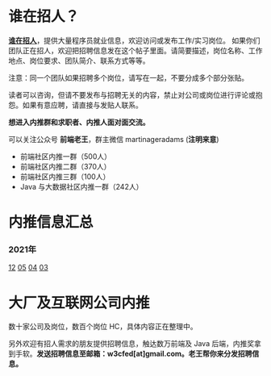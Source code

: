 # 谁在招人？

**[谁在招人](https://github.com/martinageradams/whoishiring)**，提供大量程序员就业信息，欢迎访问或发布工作/实习岗位。
如果你们团队正在招人，欢迎把招聘信息发在这个帖子里面。请简要描述，岗位名称、工作地点、岗位要求、团队简介、联系方式等等。

注意：同一个团队如果招聘多个岗位，请写在一起，不要分成多个部分张贴。

读者可以咨询，但请不要发布与招聘无关的内容，禁止对公司或岗位进行评论或抱怨。如果有意应聘，请直接与发贴人联系。

**想进入内推群和求职者、内推人面对面交流。**

可以关注公众号 **前端老王**，群主微信 martinageradams (**注明来意**)

- 前端社区内推一群（500人）
- 前端社区内推二群（370人）
- 前端社区内推三群（100人）
- Java 与大数据社区内推一群（242人）

# 内推信息汇总
### 2021年
[12](https://github.com/martinageradams/WhoIsHiring/issues/5) [05](https://github.com/martinageradams/WhoIsHiring/issues/4) [04](https://github.com/martinageradams/WhoIsHiring/issues/2) [03](https://github.com/martinageradams/WhoIsHiring/issues/1)

# 大厂及互联网公司内推

数十家公司及岗位，数百个岗位 HC，具体内容正在整理中。

另外欢迎有招人需求的朋友提供招聘信息，触达数万前端及 Java 后端，内推奖拿到手软。**发送招聘信息至邮箱：w3cfed[at]gmail.com。老王帮你来分发招聘信息。**
